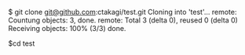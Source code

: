 $ git clone git@github.com:ctakagi/test.git
Cloning into 'test'...
remote: Countung objects: 3, done.
remote: Total 3 (delta 0), reused 0 (delta 0)
Receiving objects: 100% (3/3) done.

$cd test